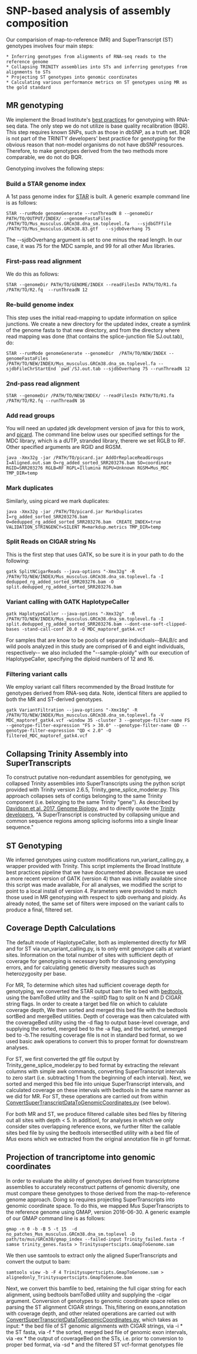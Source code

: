 # SNP-based analysis of assembly composition

Our comparision of map-to-reference (MR) and SuperTranscript (ST) genotypes involves four main steps:

    * Inferring genotypes from alignments of RNA-seq reads to the reference genome
    * Collapsing TRINITY assemblies into STs and inferring genotypes from alignments to STs
    * Projecting ST genotypes into genomic coordinates
    * Calculating various performance metrics on ST genotypes using MR as the gold standard

## MR genotyping
We implement the Broad Institute's [best practices](https://gatkforums.broadinstitute.org/gatk/discussion/3892/the-gatk-best-practices-for-variant-calling-on-rnaseq-in-full-detail) for genotyping with RNA-seq data. The only step we do not utilize is base quality recalibration (BQR). This step requires known SNPs, such as those in dbSNP, as a truth set. BQR is not part of the TRINITY developers' best practice for genotyping for the obvious reason that non-model organisms do not have dbSNP resources. Therefore, to make genotypes derived from the two methods more comparable, we do not do BQR.

Genotyping involves the following steps:  

### Build a STAR genome index
A 1st pass genome index for [STAR](https://github.com/alexdobin/STAR) is built. A generic example command line is as follows:  

    STAR --runMode genomeGenerate --runThreadN 8 --genomeDir PATH/TO/OUTPUT/INDEX/ --genomeFastaFiles /PATH/TO/Mus_musculus.GRCm38.dna_sm.toplevel.fa   --sjdbGTFfile /PATH/TO/Mus_musculus.GRCm38.83.gtf   --sjdbOverhang 75 

The --sjdbOverhang argument is set to one minus the read length. In our case, it was 75 for the MDC sample, and 99 for all other *Mus* libraries. 

### First-pass read alignment

We do this as follows:

    STAR --genomeDir PATH/TO/GENOME/INDEX --readFilesIn PATH/TO/R1.fa /PATH/TO/R2.fq  --runThreadN 12 
 
### Re-build genome index
This step uses the initial read-mapping to update information on splice junctions. We create a new directory for the updated index, create a symlink of the genome fasta to that new directory, and from the directory where read mapping was done (that contains the splice-junction file SJ.out.tab), do:

    STAR --runMode genomeGenerate --genomeDir  /PATH/TO/NEW/INDEX --genomeFastaFiles /PATH/TO/NEW/INDEX/Mus_musculus.GRCm38.dna_sm.toplevel.fa --sjdbFileChrStartEnd `pwd`/SJ.out.tab --sjdbOverhang 75 --runThreadN 12

### 2nd-pass read alignment

    STAR --genomeDir /PATH/TO/NEW/INDEX/ --readFilesIn PATH/TO/R1.fa /PATH/TO/R2.fq --runThreadN 16

### Add read groups
You will need an updated jdk development version of java for this to work, and [picard](https://broadinstitute.github.io/picard/). The command line below uses our specified settings for the MDC library, which is a dUTP, stranded library, therere we set RGLB to RF. Other specified arguments are RGID and RGSM.

    java -Xmx32g -jar /PATH/TO/picard.jar AddOrReplaceReadGroups I=Aligned.out.sam O=rg_added_sorted_SRR203276.bam SO=coordinate RGID=SRR203276 RGLB=RF RGPL=Illumina RGPU=Unknown RGSM=Mus_MDC TMP_DIR=temp 
    
### Mark duplicates
Similarly, using picard we mark duplicates:

    java -Xmx32g -jar /PATH/TO/picard.jar MarkDuplicates I=rg_added_sorted_SRR203276.bam O=dedupped_rg_added_sorted_SRR203276.bam  CREATE_INDEX=true VALIDATION_STRINGENCY=SILENT M=markdup.metrics TMP_DIR=temp

### Split Reads on CIGAR string Ns
This is the first step that uses GATK, so be sure it is in your path to do the following:

    gatk SplitNCigarReads --java-options "-Xmx32g" -R /PATH/TO/NEW/INDEX/Mus_musculus.GRCm38.dna_sm.toplevel.fa -I dedupped_rg_added_sorted_SRR203276.bam -O split.dedupped_rg_added_sorted_SRR203276.bam

### Variant calling with GATK HaplotypeCaller

    gatk HaplotypeCaller --java-options "-Xmx32g"  -R /PATH/TO/NEW/INDEX/Mus_musculus.GRCm38.dna_sm.toplevel.fa -I split.dedupped_rg_added_sorted_SRR203276.bam --dont-use-soft-clipped-bases -stand-call-conf 20.0 -O MDC_maptoref_gatk4.vcf

For samples that are know to be pools of separate individuals--BALB/c and wild pools analyzed in this study are comprised of 6 and eight individuals, respectively-- we also included the "--sample-ploidy" with our execution of HaplotypeCaller, specifying the diploid numbers of 12 and 16.

### Filtering variant calls
We employ variant call filters recommended by the Broad Institute for genotypes derived from RNA-seq data. Note, identical filters are applied to both the MR and ST-derived genotypes.

    gatk VariantFiltration --java-options "-Xmx16g" -R /PATH/TO/NEW/INDEX/Mus_musculus.GRCm38.dna_sm.toplevel.fa -V MDC_maptoref_gatk4.vcf -window 35 -cluster 3 --genotype-filter-name FS --genotype-filter-expression "FS > 30.0" --genotype-filter-name QD --genotype-filter-expression "QD < 2.0" -O filtered_MDC_maptoref_gatk4.vcf

## Collapsing Trinity Assembly into SuperTranscripts

To construct putative non-redundant assemblies for genotyping, we collapsed Trinity assemblies into SuperTranscripts using the python script provided with Trinity version 2.6.5, Trinity_gene_splice_modeler.py. This approach collapses sets of contigs belonging to the same Trinity component (i.e. belonging to the same Trinity "gene"). As described by [Davidson et al. 2017, Genome Biology](https://genomebiology.biomedcentral.com/articles/10.1186/s13059-017-1284-1), and to directly quote the [Trinity developers](https://github.com/trinityrnaseq/trinityrnaseq/wiki/SuperTranscripts), "A SuperTranscript is constructed by collapsing unique and common sequence regions among splicing isoforms into a single linear sequence."

## ST Genotyping
We inferred genotypes using custom modifications run_variant_calling.py, a wrapper provided with Trinity. This script implements the Broad Institute best practices pipeline that we have documented above. Because we used a more recent version of GATK (version 4) than was initially available since this script was made available, For all analyses, we modified the script to point to a local install of version 4. Parameters were provided to match those used in MR genotyping with respect to sjdb overhang and ploidy. As already noted, the same set of filters were imposed on the variant calls to produce a final, filtered set.

## Coverage Depth Calculations

The default mode of HaplotypeCaller, both as implemented directly for MR and for ST via run_variant_calling.py, is to only emit genotype calls at variant sites. Information on the total number of sites with sufficient depth of coverage for genotyping is necessary both for diagnosing genotyping errors, and for calculating genetic diversity measures such as heterozygosity per base. 

For MR, To determine which sites had sufficient coverage depth for genotyping, we converted the STAR output bam file to bed with [bedtools](https://bedtools.readthedocs.io/en/latest/content/bedtools-suite.html), using the bamToBed utility and the -splitD flag to split on N and D CIGAR string flags. In order to create a target bed file on which to calulate coverage depth, We then sorted and merged this bed file with the bedtools sortBed and mergeBed utilities. Depth of coverage was then calculated with the coverageBed utility using the -d flag to output base-level coverage, and supplying the sorted, merged bed to the -a flag, and the sorted, unmerged bed to -b.The resulting coverage file is not in standard bed format, so we used basic awk operations to convert this to proper format for downstream analyses.  

For ST, we first converted the gtf file output by Trinity_gene_splice_modeler.py to bed format by extracting the relevant columns with simple awk commands, converting SuperTranscript intervals to zero start (i.e. subtracting 1 from the beginning of each interval). Next, we sorted and merged this bed file into unique SuperTranscript intervals, and calculated coverage on these intervals with bedtools in the same manner as we did for MR.  For ST, these operations are carried out from within [ConvertSuperTranscriptDataToGenomicCoordinates.py](https://github.com/harvardinformatics/TranscriptomeAssemblyEvaluation/blob/master/genotyping/python_code/ConvertSuperTranscriptDataToGenomicCoordinates.py) (see below).  
 
For both MR and ST, we produce filtered callable sites bed files by filtering out all sites with depth < 5. In additionl, for analyses in which we only consider sites overlapping reference exons, we further filter the callable sites bed file by using the bedtools intersectBed utility with a bed file of *Mus* exons which we extracted from the original annotation file in gtf format.  

## Projection of trancriptome into genomic coordinates
In order to evaluate the ability of genotypes derived from transcriptome assemblies to accurately reconstruct patterns of genomic diversity, one must compare these genotypes to those derived from the map-to-reference genome approach. Doing so requires projecting SuperTranscripts into genomic coordinate space. To do this, we mapped *Mus* SuperTranscripts to the reference genome using GMAP, version 2016-06-30. A generic example of our GMAP command line is as follows:

    gmap -n 0 -b -B 5 -t 15  -d no_patches_Mus_musculus.GRCm38.dna_sm.toplevel -D path/to/mus/GRCm38/gmap_index --failed-input Trinity_failed.fasta -f samse trinity_genes.fasta > Trinitysupertscipts.GmapToGenome.sam

We then use samtools to extract only the aligned SuperTranscripts and convert the output to bam:


    samtools view -b -F 4 Trinitysupertscipts.GmapToGenome.sam > alignedonly_Trinitysupertscipts.GmapToGenome.bam

Next, we convert this bamfile to bed, retaining the full cigar string for each alignment, using bedtools bamToBed utility and supplying the -cigar argument. Conversion of genotypes to genomic coordinate space relies on parsing the ST alignment CIGAR strings. This,filtering on exons,annotation with coverage depth, and other related operations are carried out with [ConvertSuperTranscriptDataToGenomicCoordinates.py](https://github.com/harvardinformatics/TranscriptomeAssemblyEvaluation/blob/master/genotyping/python_code/ConvertSuperTranscriptDataToGenomicCoordinates.py), which takes as input:
    * the bed file of ST genomic alignments with CIGAR strings, via -i
    * the ST fasta, via -f
    * the sorted, merged bed file of genomic exon intervals, via -ex
    * the output of coverageBed on the STs, i.e. prior to conversion to proper bed format, via -sd
    * and the filtered ST vcf-format genotypes file 

